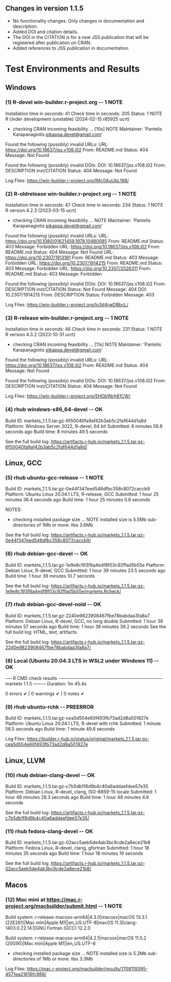 ## Changes in version 1.1.5

* No functionality changes. Only changes in documentation and description.
* Added DOI and citation details.
* The DOI in the CITATION is for a new JSS publication that will be registered after publication on CRAN.
* Added references to JSS publication in documentation.

# Test Environments and Results
## Windows
### (1) R-devel win-builder.r-project.org -- 1 NOTE
Installation time in seconds: 41
Check time in seconds: 205
Status: 1 NOTE
R Under development (unstable) (2024-02-15 r85925 ucrt)

* checking CRAN incoming feasibility ... [10s] NOTE
Maintainer: 'Pantelis Karapanagiotis <pikappa.devel@gmail.com>'

Found the following (possibly) invalid URLs:
  URL: https://doi.org/10.18637/jss.v108.i02
    From: README.md
    Status: 404
    Message: Not Found

Found the following (possibly) invalid DOIs:
  DOI: 10.18637/jss.v108.i02
    From: DESCRIPTION
          inst/CITATION
    Status: 404
    Message: Not Found

Log Files: https://win-builder.r-project.org/lMc0AuUbL188/

### (2) R-oldrelease win-builder.r-project.org -- 1 NOTE
Installation time in seconds: 47
Check time in seconds: 234
Status: 1 NOTE
R version 4.2.3 (2023-03-15 ucrt)

* checking CRAN incoming feasibility ... NOTE
Maintainer: 'Pantelis Karapanagiotis <pikappa.devel@gmail.com>'

Found the following (possibly) invalid URLs:
  URL: https://doi.org/10.1080/01621459.1978.10480085
    From: README.md
    Status: 403
    Message: Forbidden
  URL: https://doi.org/10.18637/jss.v108.i02
    From: README.md
    Status: 404
    Message: Not Found
  URL: https://doi.org/10.2307/1913181
    From: README.md
    Status: 403
    Message: Forbidden
  URL: https://doi.org/10.2307/1914215
    From: README.md
    Status: 403
    Message: Forbidden
  URL: https://doi.org/10.2307/2526311
    From: README.md
    Status: 403
    Message: Forbidden

Found the following (possibly) invalid DOIs:
  DOI: 10.18637/jss.v108.i02
    From: DESCRIPTION
          inst/CITATION
    Status: Not Found
    Message: 404
  DOI: 10.2307/1914215
    From: DESCRIPTION
    Status: Forbidden
    Message: 403

Log Files: https://win-builder.r-project.org/lo3d4rwDBbcL/

### (3) R-release win-builder.r-project.org -- 1 NOTE
Installation time in seconds: 46
Check time in seconds: 231
Status: 1 NOTE
R version 4.3.2 (2023-10-31 ucrt)

* checking CRAN incoming feasibility ... [11s] NOTE
Maintainer: 'Pantelis Karapanagiotis <pikappa.devel@gmail.com>'

Found the following (possibly) invalid URLs:
  URL: https://doi.org/10.18637/jss.v108.i02
    From: README.md
    Status: 404
    Message: Not Found

Found the following (possibly) invalid DOIs:
  DOI: 10.18637/jss.v108.i02
    From: DESCRIPTION
          inst/CITATION
    Status: 404
    Message: Not Found

Log Files: https://win-builder.r-project.org/5HDb1Nrh61CW/

### (4) rhub windows-x86_64-devel -- OK
Build ID:	markets_1.1.5.tar.gz-6f50040fa9af42b3ab5c2faf644d1a8d
Platform:	Windows Server 2022, R-devel, 64 bit
Submitted:	8 minutes 56.8 seconds ago
Build time:	8 minutes 49.5 seconds

See the full build log: https://artifacts.r-hub.io/markets_1.1.5.tar.gz-6f50040fa9af42b3ab5c2faf644d1a8d/

## Linux, GCC
### (5) rhub ubuntu-gcc-release -- 1 NOTE
Build ID:	markets_1.1.5.tar.gz-0e44f347eed546dfbc358c8072caccb9
Platform:	Ubuntu Linux 20.04.1 LTS, R-release, GCC
Submitted:	1 hour 25 minutes 36.4 seconds ago
Build time:	1 hour 25 minutes 0.8 seconds

NOTES:
* checking installed package size ... NOTE
  installed size is  5.5Mb
  sub-directories of 1Mb or more:
    libs   3.6Mb
    

See the full build log: https://artifacts.r-hub.io/markets_1.1.5.tar.gz-0e44f347eed546dfbc358c8072caccb9/

### (6) rhub debian-gcc-devel -- OK
Build ID:	markets_1.1.5.tar.gz-1e9e8c193f8a4edf8f03c92ffad5b55e
Platform:	Debian Linux, R-devel, GCC
Submitted:	1 hour 39 minutes 23.5 seconds ago
Build time:	1 hour 39 minutes 10.7 seconds

See the full build log: https://artifacts.r-hub.io/markets_1.1.5.tar.gz-1e9e8c193f8a4edf8f03c92ffad5b55e/markets.Rcheck/

### (7) rhub debian-gcc-devel-nold -- OK
Build ID:	markets_1.1.5.tar.gz-2240e9823908467fbe78babdaa3fa8a7
Platform:	Debian Linux, R-devel, GCC, no long double
Submitted:	1 hour 38 minutes 57 seconds ago
Build time:	1 hour 38 minutes 39.2 seconds
See the full build log: HTML, text, artifacts.


See the full build log: https://artifacts.r-hub.io/markets_1.1.5.tar.gz-2240e9823908467fbe78babdaa3fa8a7/

### (8) Local (Ubuntu 20.04.3 LTS in WSL2 under Windows 11) -- OK
── R CMD check results ───────────────────────────────── markets 1.1.5 ────
Duration: 1m 45.4s

0 errors ✔ | 0 warnings ✔ | 0 notes ✔

### (9) rhub ubuntu-rchk -- PREERROR
Build ID:	markets_1.1.5.tar.gz-cea5d554e60f493fb73ad2d8a501827e
Platform:	Ubuntu Linux 20.04.1 LTS, R-devel with rchk
Submitted:	1 minute 56.5 seconds ago
Build time:	1 minute 49.6 seconds

Log Files: https://builder.r-hub.io/status/original/markets_1.1.5.tar.gz-cea5d554e60f493fb73ad2d8a501827e

## Linux, LLVM
### (10) rhub debian-clang-devel -- OK
Build ID:	markets_1.1.5.tar.gz-c7b5db1f8d9b4c40a6addaefdee57e35
Platform:	Debian Linux, R-devel, clang, ISO-8859-15 locale
Submitted:	1 hour 48 minutes 28.3 seconds ago
Build time:	1 hour 48 minutes 4.6 seconds


See the full build log: https://artifacts.r-hub.io/markets_1.1.5.tar.gz-c7b5db1f8d9b4c40a6addaefdee57e35/

### (11) rhub fedora-clang-devel -- OK
Build ID:	markets_1.1.5.tar.gz-02acc5aeb5de4ab3bc9cde2a8ece21b8
Platform:	Fedora Linux, R-devel, clang, gfortran
Submitted:	1 hour 18 minutes 35 seconds ago
Build time:	1 hour 18 minutes 19 seconds


See the full build log: https://artifacts.r-hub.io/markets_1.1.5.tar.gz-02acc5aeb5de4ab3bc9cde2a8ece21b8/


## Macos
### (12) Mac mini at https://mac.r-project.org/macbuilder/submit.html -- 1 NOTE
Build system: r-release-macosx-arm64|4.3.0|macosx|macOS 13.3.1 (22E261)|Mac mini|Apple M1||en_US.UTF-8|macOS 11.3|clang-1403.0.22.14.1|GNU Fortran (GCC) 12.2.0

Build system: r-release-macosx-arm64|4.2.1|macosx|macOS 11.5.2 (20G95)|Mac mini|Apple M1||en_US.UTF-8

* checking installed package size ... NOTE
  installed size is  5.2Mb
  sub-directories of 1Mb or more:
    libs   3.3Mb

Log Files: https://mac.r-project.org/macbuilder/results/1708119395-4571ea21616fc988/
